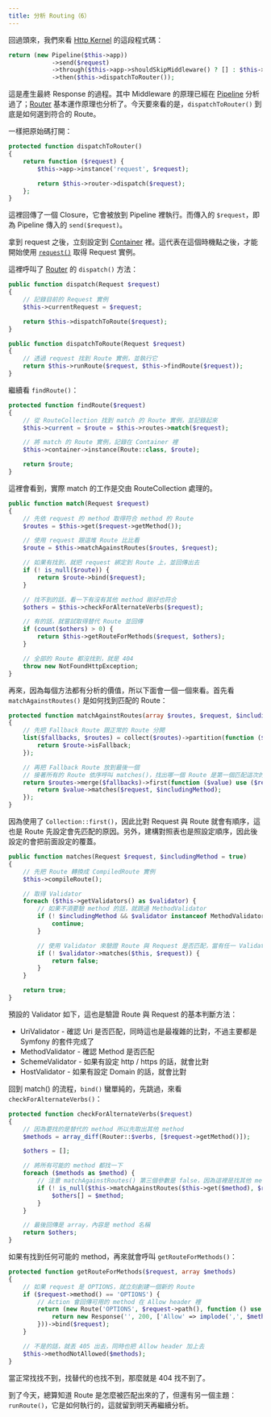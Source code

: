 ```yaml
---
title: 分析 Routing（6）
---
```


回過頭來，我們來看 [Http Kernel][] 的這段程式碼：

```php
return (new Pipeline($this->app))
            ->send($request)
            ->through($this->app->shouldSkipMiddleware() ? [] : $this->middleware)
            ->then($this->dispatchToRouter());
```

這是產生最終 Response 的過程。其中 Middleware 的原理已經在 [Pipeline][Day07] 分析過了；[Router][Day12] 基本運作原理也分析了。今天要來看的是，`dispatchToRouter()` 到底是如何選到符合的 Route。

一樣把原始碼打開：

```php
protected function dispatchToRouter()
{
    return function ($request) {
        $this->app->instance('request', $request);

        return $this->router->dispatch($request);
    };
}
```

這裡回傳了一個 Closure，它會被放到 Pipeline 裡執行。而傳入的 `$request`，即為 Pipeline 傳入的 `send($request)`。

拿到 request 之後，立刻設定到 [Container][Day03] 裡。這代表在這個時機點之後，才能開始使用 [`request()`](https://github.com/laravel/framework/blob/v5.7.6/src/Illuminate/Foundation/helpers.php#L718-L731) 取得 Request 實例。

這裡呼叫了 [Router][] 的 `dispatch()` 方法：

```php
public function dispatch(Request $request)
{
    // 記錄目前的 Request 實例
    $this->currentRequest = $request;

    return $this->dispatchToRoute($request);
}

public function dispatchToRoute(Request $request)
{
    // 透過 request 找到 Route 實例，並執行它
    return $this->runRoute($request, $this->findRoute($request));
}
```

繼續看 `findRoute()`：

```php
protected function findRoute($request)
{
    // 從 RouteCollection 找到 match 的 Route 實例，並記錄起來
    $this->current = $route = $this->routes->match($request);

    // 將 match 的 Route 實例，記錄在 Container 裡
    $this->container->instance(Route::class, $route);

    return $route;
}
```

這裡會看到，實際 match 的工作是交由 RouteCollection 處理的。

```php
public function match(Request $request)
{
    // 先依 request 的 method 取得符合 method 的 Route
    $routes = $this->get($request->getMethod());

    // 使用 request 跟這堆 Route 比比看
    $route = $this->matchAgainstRoutes($routes, $request);

    // 如果有找到，就把 request 綁定到 Route 上，並回傳出去
    if (! is_null($route)) {
        return $route->bind($request);
    }

    // 找不到的話，看一下有沒有其他 method 剛好也符合  
    $others = $this->checkForAlternateVerbs($request);

    // 有的話，就嘗試取得替代 Route 並回傳 
    if (count($others) > 0) {
        return $this->getRouteForMethods($request, $others);
    }

    // 全部的 Route 都沒找到，就是 404
    throw new NotFoundHttpException;
}
```

再來，因為每個方法都有分析的價值，所以下面會一個一個來看。首先看 `matchAgainstRoutes()` 是如何找到匹配的 Route：

```php
protected function matchAgainstRoutes(array $routes, $request, $includingMethod = true)
{
    // 先把 Fallback Route 跟正常的 Route 分開
    list($fallbacks, $routes) = collect($routes)->partition(function ($route) {
        return $route->isFallback;
    });

    // 再把 Fallback Route 放到最後一個
    // 接著所有的 Route 依序呼叫 matches()，找出哪一個 Route 是第一個匹配這次的 request 
    return $routes->merge($fallbacks)->first(function ($value) use ($request, $includingMethod) {
        return $value->matches($request, $includingMethod);
    });
}
```

因為使用了 `Collection::first()`，因此比對 Request 與 Route 就會有順序，這也是 Route 先設定會先匹配的原因。另外，建構對照表也是照設定順序，因此後設定的會把前面設定的覆蓋。

```php
public function matches(Request $request, $includingMethod = true)
{
    // 先把 Route 轉換成 CompiledRoute 實例
    $this->compileRoute();

    // 取得 Validator 
    foreach ($this->getValidators() as $validator) {
        // 如果不須要驗 method 的話，就跳過 MethodValidator
        if (! $includingMethod && $validator instanceof MethodValidator) {
            continue;
        }

        // 使用 Validator 來驗證 Route 與 Request 是否匹配，當有任一 Validator 不匹配的話，就會直接中止
        if (! $validator->matches($this, $request)) {
            return false;
        }
    }

    return true;
}
```

預設的 Validator 如下，這也是驗證 Route 與 Request 的基本判斷方法：

* UriValidator - 確認 Uri 是否匹配，同時這也是最複雜的比對，不過主要都是 Symfony 的套件完成了
* MethodValidator - 確認 Method 是否匹配
* SchemeValidator - 如果有設定 http / https 的話，就會比對
* HostValidator - 如果有設定 Domain 的話，就會比對

回到 match() 的流程，`bind()` 蠻單純的，先跳過，來看 `checkForAlternateVerbs()`：

```php
protected function checkForAlternateVerbs($request)
{
    // 因為要找的是替代的 method 所以先取出其他 method
    $methods = array_diff(Router::$verbs, [$request->getMethod()]);

    $others = [];

    // 將所有可能的 method 都找一下
    foreach ($methods as $method) {
        // 注意 matchAgainstRoutes() 第三個參數是 false，因為這裡是找其他 method 的可能性
        if (! is_null($this->matchAgainstRoutes($this->get($method), $request, false))) {
            $others[] = $method;
        }
    }

    // 最後回傳是 array，內容是 method 名稱
    return $others;
}
```

如果有找到任何可能的 method，再來就會呼叫 `getRouteForMethods()`：

```php
protected function getRouteForMethods($request, array $methods)
{
    // 如果 request 是 OPTIONS，就立刻創建一個新的 Route
    if ($request->method() == 'OPTIONS') {
        // Action 會回傳可用的 method 在 Allow header 裡 
        return (new Route('OPTIONS', $request->path(), function () use ($methods) {
            return new Response('', 200, ['Allow' => implode(',', $methods)]);
        }))->bind($request);
    }

    // 不是的話，就丟 405 出去，同時也把 Allow header 加上去
    $this->methodNotAllowed($methods);
}
```

當正常找找不到，找替代的也找不到，那麼就是 404 找不到了。

到了今天，總算知道 Route 是怎麼被匹配出來的了，但還有另一個主題：`runRoute()`，它是如何執行的，這就留到明天再繼續分析。

[Http Kernel]: https://github.com/laravel/framework/blob/v5.7.6/src/Illuminate/Foundation/Http/Kernel.php
[Router]: https://github.com/laravel/framework/blob/v5.7.6/src/Illuminate/Routing/Router.php

[Day03]: day03.md
[Day07]: day07.md
[Day12]: day12.md
